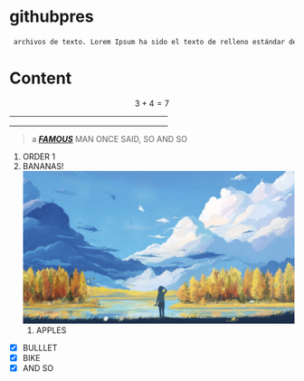 # githubpres	

```python
 archivos de texto. Lorem Ipsum ha sido el texto de relleno estándar de las industrias desde el año 1500, cuando un impresor (N. del T. persona que se dedica a la imprenta) desconocido usó una galería de textos y los mezcló de tal manera que logró hacer un libro de textos especimen. No sólo sobrevivió 500 años, sino que tambien ingresó como texto de relleno
```

# Content

$$
3+4=7
$$

|      |      |      |      |      |      |      |      |      |      |      |      |      |      |      |      |      |      |      |      |
| ---: | ---- | ---- | ---- | ---- | ---- | ---- | ---- | ---- | ---- | ---- | ---- | ---- | ---- | ---- | ---- | ---- | ---- | ---- | ---- |
|      |      |      |      |      |      |      |      |      |      |      |      |      |      |      |      |      |      |      |      |
|      |      |      |      |      |      |      |      |      |      |      |      |      |      |      |      |      |      |      |      |
|      |      |      |      |      |      |      |      |      |      |      |      |      |      |      |      |      |      |      |      |

> a ***<u>[FAMOUS](http://google.com)</u>*** MAN ONCE SAID, SO AND SO

1. ORDER 1
2. BANANAS!![](images\1.jpg)
   1. APPLES

- [x] BULLLET
- [x] BIKE 
- [x] AND SO